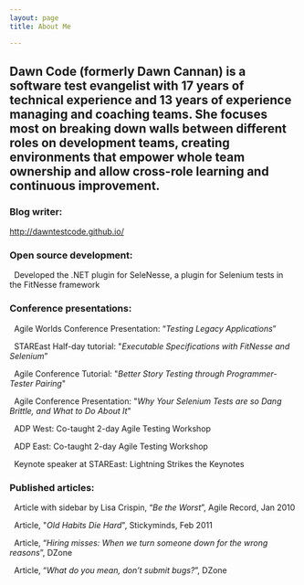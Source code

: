 ```yaml
---
layout: page
title: About Me

---
```


Dawn Code (formerly Dawn Cannan) is a software test evangelist with 17 years of technical experience and 13 years of experience managing and coaching teams.  She focuses most on breaking down walls between different roles on development teams, creating environments that empower whole team ownership and allow cross-role learning and continuous improvement.
---

### Blog writer:

http://dawntestcode.github.io/

### Open source development:

&nbsp;&nbsp;Developed the .NET plugin for SeleNesse, a plugin for Selenium tests in the FitNesse framework

### Conference presentations:

&nbsp;&nbsp;Agile Worlds Conference Presentation: “*Testing Legacy Applications*”

&nbsp;&nbsp;STAREast Half-day tutorial: "*Executable Specifications with FitNesse and Selenium*”

&nbsp;&nbsp;Agile Conference Tutorial:  "*Better Story Testing through Programmer-Tester Pairing*"

&nbsp;&nbsp;Agile Conference Presentation: "*Why Your Selenium Tests are so Dang Brittle, and What to Do About It*"

&nbsp;&nbsp;ADP West:  Co-taught 2-day Agile Testing Workshop

&nbsp;&nbsp;ADP East:  Co-taught 2-day Agile Testing Workshop

&nbsp;&nbsp;Keynote speaker at STAREast: Lightning Strikes the Keynotes

### Published articles:

&nbsp;&nbsp;Article with sidebar by Lisa Crispin, “*Be the Worst*”, Agile Record, Jan 2010

&nbsp;&nbsp;Article, "*Old Habits Die Hard*", Stickyminds, Feb 2011

&nbsp;&nbsp;Article, “*Hiring misses: When we turn someone down for the wrong reasons*”, DZone

&nbsp;&nbsp;Article, “*What do you mean, don’t submit bugs?*”, DZone
